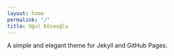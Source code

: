 ```yaml
---
layout: home
permalink: "/"
title: Oğul Köseoğlu
---
```


A simple and elegant theme for Jekyll and GitHub Pages.



